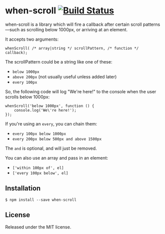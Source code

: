 # when-scroll [![Build Status](https://travis-ci.org/callumacrae/when-scroll.svg)](https://travis-ci.org/callumacrae/when-scroll)

when-scroll is a library which will fire a callback after certain scroll
patterns—such as scrolling below 1000px, or arriving at an element.

It accepts two arguments:

```
whenScroll( /* array|string */ scrollPattern, /* function */ callback);
```

The scrollPattern could be a string like one of these:

- `below 1000px`
- `above 200px` (not usually useful unless added later)
- `every 100px`

So, the following code will log "We're here!" to the console when the user
scrolls below 1000px:

```
whenScroll('below 1000px', function () {
	console.log('We\'re here!');
});
```

If you're using an `every`, you can chain them:

- `every 100px below 1000px`
- `every 200px below 500px and above 1500px`

The `and` is optional, and will just be removed.

You can also use an array and pass in an element:

- `['within 100px of', el]`
- `['every 100px below', el]`

## Installation

```
$ npm install --save when-scroll
```

## License

Released under the MIT license.
